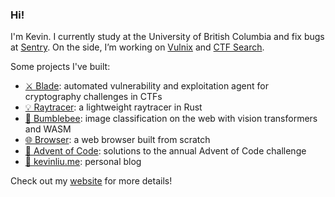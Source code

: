 ### Hi!

I'm Kevin. I currently study at the University of British Columbia and fix bugs at [Sentry](https://sentry.io/). On the side, I’m working on [Vulnix](https://vulnix.dev/) and [CTF Search](https://ctfsearch.com/).


Some projects I've built:
- [⚔️ Blade](https://github.com/KevinL10/blade): automated vulnerability and exploitation agent for cryptography challenges in CTFs
- [💡 Raytracer](https://github.com/KevinL10/raytracer): a lightweight raytracer in Rust
- [🐝 Bumblebee](https://github.com/KevinL10/bumblebee): image classification on the web with vision transformers and WASM
- [🌐 Browser](https://github.com/KevinL10/browser): a web browser built from scratch
- [🎄 Advent of Code](https://github.com/KevinL10/advent-of-code): solutions to the annual Advent of Code challenge
- [📝 kevinliu.me](https://kevinliu.me/posts/): personal blog


<!--[![Top Langs](https://github-readme-stats.vercel.app/api/top-langs/?username=KevinL10&layout=compact)](https://github.com/anuraghazra/github-readme-stats)-->

Check out my [website](https://kevinliu.me/) for more details!
